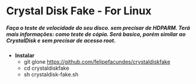 # Crystal Disk Fake - For Linux
##### Faça o teste de velocidade do seu disco. sem precisar de HDPARM. Terá mais informações: como teste de cópia. Será basico, porém similar ao CrystalDisk e sem precisar de acesso root.

- **Instalar**
  - git glone https://github.com/felipefacundes/crystaldiskfake
  - cd crystaldiskfake
  - sh crystaldisk-fake.sh

